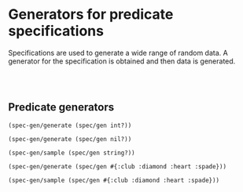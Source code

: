 # Generators for predicate specifications
Specifications are used to generate a wide range of random data.  A generator for the specification is obtained and then data is generated.

<!-- Klipse reagent include to generate SVG graphics - hidden as not relevant at this point -->
<pre class="hidden">
  <code class="lang-eval-clojure"
  data-preamble="
  (ns practicalli.generative-testing
    (:require [clojure.spec.alpha :as spec]
              [clojure.spec.gen.alpha :as spec-gen]
              [clojure.spec.test.alpha :as spec-test]))">
  </code>
</pre>



## Predicate generators

```eval-clojure
(spec-gen/generate (spec/gen int?))
```

```eval-clojure
(spec-gen/generate (spec/gen nil?))
```

```eval-clojure
(spec-gen/sample (spec/gen string?))
```

```eval-clojure
(spec-gen/generate (spec/gen #{:club :diamond :heart :spade}))
```

```eval-clojure
(spec-gen/sample (spec/gen #{:club :diamond :heart :spade}))
```

<!-- Example works only for Clojure, not ClojureScript -->
<!-- ```eval-clojure -->
<!-- (spec-gen/sample (spec/gen (spec/cat :k keyword? :ns (spec/+ number?)))) -->
<!-- ``` -->
